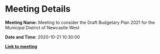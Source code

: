 # Meeting Details

**Meeting Name:** Meeting to consider the Draft Budgetary Plan 2021 for the Municipal District of Newcastle West

**Date and Time:** 2020-10-21 10:30:00

**<a href="https://www.limerick.ie/council/whats-on/meeting-consider-draft-budgetary-plan-2021-municipal-district-newcastle-west" target="_blank">Link to meeting</a>**
